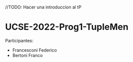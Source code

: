 //TODO: Hacer una introduccion al tP

# UCSE-2022-Prog1-TupleMen
Participantes:
  * Francesconi Federico
  * Bertoni Franco 
